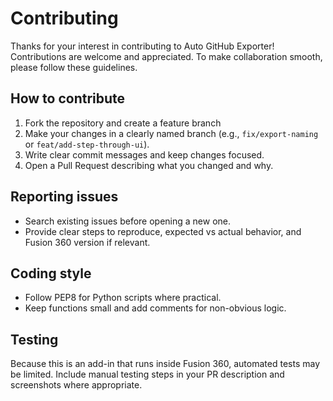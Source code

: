 # Contributing

Thanks for your interest in contributing to Auto GitHub Exporter! Contributions are welcome and appreciated. To make collaboration smooth, please follow these guidelines.

## How to contribute

1. Fork the repository and create a feature branch 
2. Make your changes in a clearly named branch (e.g., `fix/export-naming` or `feat/add-step-through-ui`).
3. Write clear commit messages and keep changes focused.
4. Open a Pull Request describing what you changed and why.

## Reporting issues

- Search existing issues before opening a new one.
- Provide clear steps to reproduce, expected vs actual behavior, and Fusion 360 version if relevant.

## Coding style

- Follow PEP8 for Python scripts where practical.
- Keep functions small and add comments for non-obvious logic.

## Testing

Because this is an add-in that runs inside Fusion 360, automated tests may be limited. Include manual testing steps in your PR description and screenshots where appropriate.
